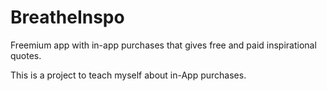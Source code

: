# BreatheInspo
Freemium app with in-app purchases that gives free and paid inspirational quotes.

This is a project to teach myself about in-App purchases.
